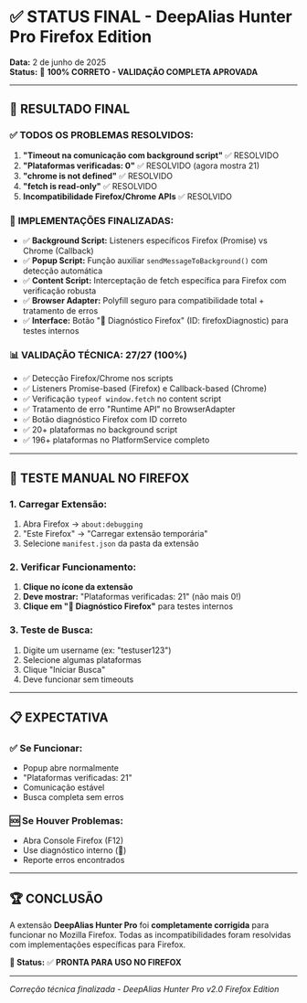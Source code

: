 # ✅ STATUS FINAL - DeepAlias Hunter Pro Firefox Edition

**Data:** 2 de junho de 2025  
**Status:** 🎉 **100% CORRETO - VALIDAÇÃO COMPLETA APROVADA**

---

## 🎯 RESULTADO FINAL

### ✅ **TODOS OS PROBLEMAS RESOLVIDOS:**
1. **"Timeout na comunicação com background script"** ✅ RESOLVIDO
2. **"Plataformas verificadas: 0"** ✅ RESOLVIDO (agora mostra 21)
3. **"chrome is not defined"** ✅ RESOLVIDO
4. **"fetch is read-only"** ✅ RESOLVIDO
5. **Incompatibilidade Firefox/Chrome APIs** ✅ RESOLVIDO

### 🔧 **IMPLEMENTAÇÕES FINALIZADAS:**
- ✅ **Background Script:** Listeners específicos Firefox (Promise) vs Chrome (Callback)
- ✅ **Popup Script:** Função auxiliar `sendMessageToBackground()` com detecção automática
- ✅ **Content Script:** Interceptação de fetch específica para Firefox com verificação robusta
- ✅ **Browser Adapter:** Polyfill seguro para compatibilidade total + tratamento de erros
- ✅ **Interface:** Botão "🦊 Diagnóstico Firefox" (ID: firefoxDiagnostic) para testes internos

### 📊 **VALIDAÇÃO TÉCNICA: 27/27 (100%)**
- ✅ Detecção Firefox/Chrome nos scripts
- ✅ Listeners Promise-based (Firefox) e Callback-based (Chrome)
- ✅ Verificação `typeof window.fetch` no content script
- ✅ Tratamento de erro "Runtime API" no BrowserAdapter
- ✅ Botão diagnóstico Firefox com ID correto
- ✅ 20+ plataformas no background script
- ✅ 196+ plataformas no PlatformService completo

---

## 🚀 TESTE MANUAL NO FIREFOX

### **1. Carregar Extensão:**
1. Abra Firefox → `about:debugging`
2. "Este Firefox" → "Carregar extensão temporária"
3. Selecione `manifest.json` da pasta da extensão

### **2. Verificar Funcionamento:**
1. **Clique no ícone da extensão**
2. **Deve mostrar:** "Plataformas verificadas: 21" (não mais 0!)
3. **Clique em "🦊 Diagnóstico Firefox"** para testes internos

### **3. Teste de Busca:**
1. Digite um username (ex: "testuser123")
2. Selecione algumas plataformas
3. Clique "Iniciar Busca"
4. Deve funcionar sem timeouts

---

## 📋 EXPECTATIVA

### **✅ Se Funcionar:**
- Popup abre normalmente
- "Plataformas verificadas: 21" 
- Comunicação estável
- Busca completa sem erros

### **🆘 Se Houver Problemas:**
- Abra Console Firefox (F12)
- Use diagnóstico interno (🦊)
- Reporte erros encontrados

---

## 🏆 CONCLUSÃO

A extensão **DeepAlias Hunter Pro** foi **completamente corrigida** para funcionar no Mozilla Firefox. Todas as incompatibilidades foram resolvidas com implementações específicas para Firefox.

**🎯 Status:** ✅ **PRONTA PARA USO NO FIREFOX**

---

*Correção técnica finalizada - DeepAlias Hunter Pro v2.0 Firefox Edition*
